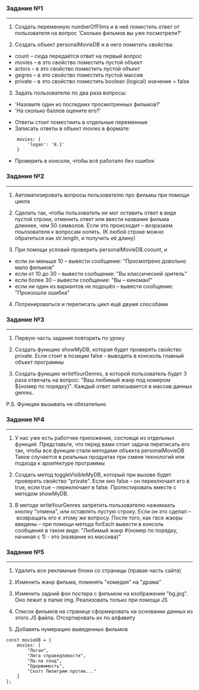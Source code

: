 ### Задание №1
************

1. Создать переменную numberOfFilms и в неё поместить ответ от пользователя на вопрос 'Сколько фильмов вы уже посмотрели?'

2. Создать объект personalMovieDB и в него пометить свойства:
* count – сюда передаётся ответ на первый вопрос
* movies – в это свойство поместить пустой объект
* actors – в это свойство поместить пустой объект
* gegres – в это свойство поместить пустой массив
* private – в это свойство поместить boolean (logical) значение = false

3. Задать пользователю по два раза вопросы:
- 'Назовите один из последних просмотренных фильмов?'
- 'На сколько баллов оцените его?'

* Ответы стоит поместиить в отдельные переменные
* Записать ответы в объект movies в формате:
```
    movies: {
        'logan': '8.1'
    }
```
* Проверить в консоли, чтобы всё работало без ошибок

### Задание №2
************

1. Автоматизировать вопросы пользователю про фильмы при помощи цикла

2. Сделать так, чтобы пользователь не мог оставить ответ в виде пустой строки, отменить ответ или ввести название фильма длиннее, чем 50 символов. Если это происходит – возразаем поьлзователя к вопросам оопять. (К любой строке можно обратиться как str.length, и получить её длину)

3. При помощи условий проверить personalMovieDB.coount, и
* если он меньше 10 – вывести сообщение: "Просмотрено довольно мало фильмов"
* если от 10 до 30 – вывести сообщение: "Вы классический зритель"
* если более 30 – вывести сообщение: "Вы – киноман!"
* если ни один из вариантов не подошёл – вывести сообщение: "Произошла ошибка"

4. Потренироваться и переписать цикл ещё двумя способами

### Задание №3
************

1. Первую часть задания повторить по уроку

2. Создать функцию showMyDB, которая будет проверять свойство private. Если стоит в позиции false - выводить в консколь главный объект программы

3. Создать функцию writeYourGenres, в которой пользователь будет 3 раза отвечать на вопрос: "Ваш любимый жанр под номером ${номер по порядку}". Каждый ответ записывается в массив данных genres.

P.S. Функции вызывать не обязательно

### Задание №4
************

1. У нас уже есть работчее приложение, состояще из отдельных функций. Представьте, что перед вами стоит задача переписать его так, чтобы все функции стали методами объекта personalMovieDB
Такое случается в реальных продуктах при смене технологий или подхода к архитектуре программы

2. Создать метод toggleVisibleMyDB, который при вызове будет проверять свойство "private". Если оно false – он переключает его в true, если true – переключает в false. Протестировать вместе с методом showMyDB.

3. В методе writeYourGenres запретить пользователю нажимаать кнопку "отмена", или оставлять пустую строку.
Если он это сделал – возвращать его е этому же вопросу. После того, как гвсе жаоры введены – при помощи метода forEach вывести в консоль сообщения в таком виде:
"Любимый жанр #(номер по порядку, начиная с 1) - это (название из массива)"

### Задание №5
************
1. Удалить все рекламные блоки со страницы (правая часть сайта)

2. Изменить жанр фильма, поменять "комедия" на "драма"

3. Изменить задний фон постера с фильмом на изображение "bg.jpg". Оно лежит в папке img.
Реализовать только при помощи JS

4. Список фильмов на странице сформировать на основании данных из этого JS файла.
Отсортировать их по алфавиту

5. Добавить нумерацию выведенных фильмов
```
const movieDB = {
    movies: [
        "Логан",
        "Лига справедливости",
        "Ла-ла лэнд",
        "Одержимость",
        "Скотт Пилигрим против..."
    ]
};
```